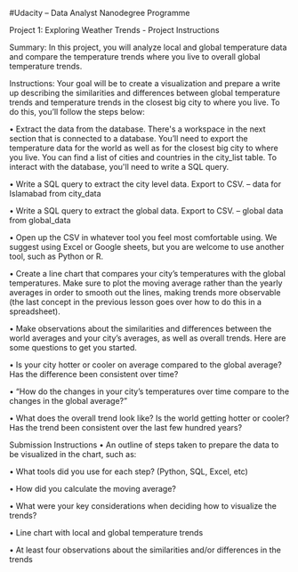 #Udacity – Data Analyst Nanodegree Programme

Project 1: Exploring Weather Trends - Project Instructions


Summary: In this project, you will analyze local and global temperature data and compare the temperature trends where you live to overall global temperature trends.

Instructions: Your goal will be to create a visualization and prepare a write up describing the similarities and differences between global temperature trends and temperature trends in the closest big city to where you live. To do this, you’ll follow the steps below:

•	Extract the data from the database. There's a workspace in the next section that is connected to a database. You’ll need to export the temperature data for the world as well as for the closest big city to where you live. You can find a list of cities and countries in the city_list table. To interact with the database, you'll need to write a SQL query.

•	Write a SQL query to extract the city level data. Export to CSV. – data for Islamabad from city_data

•	Write a SQL query to extract the global data. Export to CSV. – global data from global_data

•	Open up the CSV in whatever tool you feel most comfortable using. We suggest using Excel or Google sheets, but you are welcome to use another tool, such as Python or R.

•	Create a line chart that compares your city’s temperatures with the global temperatures. Make sure to plot the moving average rather than the yearly averages in order to smooth out the lines, making trends more observable (the last concept in the previous lesson goes over how to do this in a spreadsheet).

•	Make observations about the similarities and differences between the world averages and your city’s averages, as well as overall trends. Here are some questions to get you started.

•	Is your city hotter or cooler on average compared to the global average? Has the difference been consistent over time?

•	“How do the changes in your city’s temperatures over time compare to the changes in the global average?”

•	What does the overall trend look like? Is the world getting hotter or cooler? Has the trend been consistent over the last few hundred years?


Submission Instructions
•	An outline of steps taken to prepare the data to be visualized in the chart, such as:

•	What tools did you use for each step? (Python, SQL, Excel, etc)

•	How did you calculate the moving average?

•	What were your key considerations when deciding how to visualize the trends?

•	Line chart with local and global temperature trends

•	At least four observations about the similarities and/or differences in the trends
